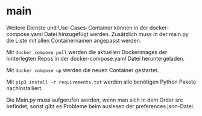 # main
Weitere Dienste und Use-Cases-Container können in der docker-compose.yaml Datei hinzugefügt werden. Zusätzlich muss in der main.py die Liste mit allen Containernamen angepasst werden.

Mit `docker compose pull` werden die aktuellen Dockerimages der hinterlegten Repos in der docker-compose.yaml Datei heruntergeladen.

Mit `docker compose up` werden die neuen Container gestartet.

Mit `pip3 install -r requirements.txt` werden alle benötigen Python Pakete nachinstalliert.

Die Main.py muss aufgerufen werden, wenn man sich in dem Order src befindet, sonst gibt es Probleme beim auslesen der preferences.json-Datei.